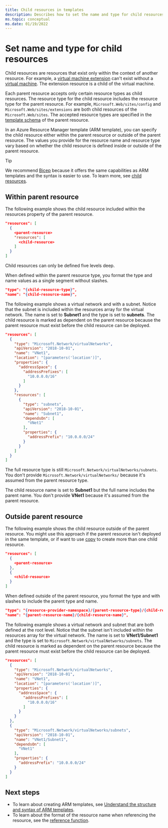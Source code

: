 ```yaml
---
title: Child resources in templates
description: Describes how to set the name and type for child resources in an Azure Resource Manager template (ARM template).
ms.topic: conceptual
ms.date: 01/19/2022
---
```


# Set name and type for child resources

Child resources are resources that exist only within the context of another resource. For example, a [virtual machine extension](/azure/templates/microsoft.compute/virtualmachines/extensions) can't exist without a [virtual machine](/azure/templates/microsoft.compute/virtualmachines). The extension resource is a child of the virtual machine.

Each parent resource accepts only certain resource types as child resources. The resource type for the child resource includes the resource type for the parent resource. For example, `Microsoft.Web/sites/config` and `Microsoft.Web/sites/extensions` are both child resources of the `Microsoft.Web/sites`. The accepted resource types are specified in the [template schema](https://github.com/Azure/azure-resource-manager-schemas) of the parent resource.

In an Azure Resource Manager template (ARM template), you can specify the child resource either within the parent resource or outside of the parent resource. The values you provide for the resource name and resource type vary based on whether the child resource is defined inside or outside of the parent resource.

> [!TIP]
> We recommend [Bicep](../bicep/overview.md) because it offers the same capabilities as ARM templates and the syntax is easier to use. To learn more, see [child resources](../bicep/child-resource-name-type.md).

## Within parent resource

The following example shows the child resource included within the resources property of the parent resource.

```json
"resources": [
  {
    <parent-resource>
    "resources": [
      <child-resource>
    ]
  }
]
```

Child resources can only be defined five levels deep.

When defined within the parent resource type, you format the type and name values as a single segment without slashes.

```json
"type": "{child-resource-type}",
"name": "{child-resource-name}",
```

The following example shows a virtual network and with a subnet. Notice that the subnet is included within the resources array for the virtual network. The name is set to **Subnet1** and the type is set to **subnets**. The child resource is marked as dependent on the parent resource because the parent resource must exist before the child resource can be deployed.

```json
"resources": [
  {
    "type": "Microsoft.Network/virtualNetworks",
    "apiVersion": "2018-10-01",
    "name": "VNet1",
    "location": "[parameters('location')]",
    "properties": {
      "addressSpace": {
        "addressPrefixes": [
          "10.0.0.0/16"
        ]
      }
    },
    "resources": [
      {
        "type": "subnets",
        "apiVersion": "2018-10-01",
        "name": "Subnet1",
        "dependsOn": [
          "VNet1"
        ],
        "properties": {
          "addressPrefix": "10.0.0.0/24"
        }
      }
    ]
  }
]
```

The full resource type is still `Microsoft.Network/virtualNetworks/subnets`. You don't provide `Microsoft.Network/virtualNetworks/` because it's assumed from the parent resource type.

The child resource name is set to **Subnet1** but the full name includes the parent name. You don't provide **VNet1** because it's assumed from the parent resource.

## Outside parent resource

The following example shows the child resource outside of the parent resource. You might use this approach if the parent resource isn't deployed in the same template, or if want to use [copy](copy-resources.md) to create more than one child resource.

```json
"resources": [
  {
    <parent-resource>
  },
  {
    <child-resource>
  }
]
```

When defined outside of the parent resource, you format the type and with slashes to include the parent type and name.

```json
"type": "{resource-provider-namespace}/{parent-resource-type}/{child-resource-type}",
"name": "{parent-resource-name}/{child-resource-name}",
```

The following example shows a virtual network and subnet that are both defined at the root level. Notice that the subnet isn't included within the resources array for the virtual network. The name is set to **VNet1/Subnet1** and the type is set to `Microsoft.Network/virtualNetworks/subnets`. The child resource is marked as dependent on the parent resource because the parent resource must exist before the child resource can be deployed.

```json
"resources": [
  {
    "type": "Microsoft.Network/virtualNetworks",
    "apiVersion": "2018-10-01",
    "name": "VNet1",
    "location": "[parameters('location')]",
    "properties": {
      "addressSpace": {
        "addressPrefixes": [
          "10.0.0.0/16"
        ]
      }
    }
  },
  {
    "type": "Microsoft.Network/virtualNetworks/subnets",
    "apiVersion": "2018-10-01",
    "name": "VNet1/Subnet1",
    "dependsOn": [
      "VNet1"
    ],
    "properties": {
      "addressPrefix": "10.0.0.0/24"
    }
  }
]
```

## Next steps

* To learn about creating ARM templates, see [Understand the structure and syntax of ARM templates](./syntax.md).
* To learn about the format of the resource name when referencing the resource, see the [reference function](template-functions-resource.md#reference).
